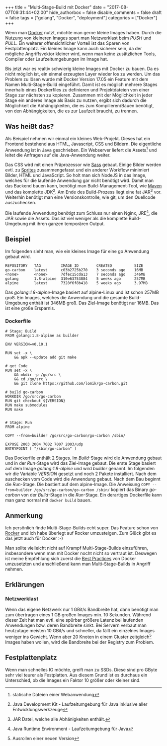 +++
title = "Multi-Stage-Build mit Docker"
date = "2017-08-07T09:31:44+02:00"
hide_authorbox = false
disable_comments = false
draft = false
tags = ["golang", "Docker", "deployment"]
categories = ["Docker"]
+++

Wenn man [Docker] nutzt, möchte man gerne kleine Images haben. Durch die Nutzung
von kleineren Images spart man Netzwerklast beim *PUSH* und *PULL*. Ein weiterer
offensichtlicher Vorteil ist das Sparen von Festplattenplatz. Ein kleines Image
kann auch sicherer sein, da der mögliche Angriffsvektor kleiner wird, wenn man keine
zusätzlichen Tools, Compiler oder Laufzeitumgebungen im Image hat.


Bis jetzt war es realtiv schwierig kleine Images mit Docker zu bauen. Da es nicht
möglich ist, ein einmal erzeugten Layer wieder los zu werden. Um das Problem zu
lösen wurde mit Docker Version 17.05 ein Feature mit dem Namen Multi-Stage-Build
eingeführt. Damit ist es möglich mehrere Stages innerhalb eines Dockerfiles zu 
definieren und Projektdateien von einer Stage zur nächsten zu kopieren. Zusammen 
mit der Möglichkeit in jeder Stage ein anderes Image als Basis zu nutzen, ergibt
sich dadurch die Möglichkeit die Abhängigkeiten, die es zum Kompilieren/Bauen
benötigt, von den Abhängigkeiten, die es zur Laufzeit braucht, zu trennen.


## Was heißt das?

Als Beispiel nehmen wir einmal ein kleines Web-Projekt. Dieses hat ein Frontend
bestehend aus HTML, Javascript, CSS und Bildern. Die eigentliche Anwendung ist
in Java geschrieben. Ein Webserver liefert die Assets[^1] und leitet die Anfragen
auf die Java-Anwendung weiter.

Das CSS wird mit einen Präprozessor wie [Sass] gebaut. Einige Bilder
werden evtl. zu [Sprites] zusammengefasst und ein anderer Workflow minimiert
Bilder, HTML und JavaScript. So holt man sich NodeJS in das Image, welches
für die laufende Anwendung gar nicht benötigt wird.
Damit man das Backend bauen kann, benötigt man Build-Management-Tool, wie [Maven]
und das komplette JDK[^2]. Am Ende des Build-Prozess liegt eine fat JAR[^3] vor.
Weiterhin benötigt man eine Versionskontrolle, wie git, um den Quellcode
auszuchecken.

Die laufende Anwendung benötigt zum Schluss nur einen Nginx, JRE[^4], die JAR sowie
die Assets. Das ist viel weniger als die komplette Build-Umgebung mit ihren ganzen
temporären Output.


## Beispiel

Im folgenden sieht man, wie ein kleines Image für eine go Anwendung gebaut wird. 

```
REPOSITORY   TAG         IMAGE ID        CREATED          SIZE
go-carbon    latest      c03b2725b270    3 seconds ago    16MB
<none>       <none>      7dfec15cda13    7 seconds ago    346MB
golang       1.8-alpine  310e63753884    5 weeks ago      257MB
alpine       latest      7328f6f8b418    5 weeks ago      3.97MB
```

Das *golang:1.8-alpine*-Image basiert auf alpine-Linux und ist schon 257MB groß. Ein 
Images, welches die Anwendung und die gesamte Build-Umgebung enthält ist 346MB groß.
Das Ziel-Image benötigt nur 16MB. Das ist eine große Ersparnis.


### Dockerfile
```
# Stage: Build
FROM golang:1.8-alpine as builder

ENV VERSION=v0.10.1

RUN set -x \
    && apk --update add git make

# get Code
RUN set -x \
    && mkdir -p /go/src \
    && cd /go/src \
    && git clone https://github.com/lomik/go-carbon.git

# build go-carbon
WORKDIR /go/src/go-carbon
RUN git checkout ${VERSION}
RUN make submodules
RUN make


# Stage: Run
FROM alpine

COPY --from=builder /go/src/go-carbon/go-carbon /sbin/

EXPOSE 2003 2004 7002 7007 2003/udp
ENTRYPOINT [ "/sbin/go-carbon" ]
```

Das Dockerfile enthält 2 Stages. Im *Build*-Stage wird die Anwendung gebaut und in der
*Run*-Stage wird das Ziel-Image gebaut. Die erste Stage basiert auf dem Image 
*golang:1.8-alpine* und wird *builder* genannt. Im folgenden wir die Variable *VERSION*
gesetzt und noch 2 Pakete installiert. Nach dem auschecken vom Code wird die Anwendung
gebaut. Nach dem Bau beginnt die *Run*-Stage. Die bastiert auf dem alpine-Image. Die
Anweisung `COPY --from=builder /go/src/go-carbon/go-carbon /sbin/` kopiert das Binary
*go-carbon* von der *Build*-Stage in die *Run*-Stage. Ein derartiges Dockerfile kann man
ganz normal mit `docker build` bauen.


## Anmerkung

Ich persönlich finde Multi-Stage-Builds echt super. Das Feature schon von [Rocker] und ich
habe überlegt auf Rocker umzusteigen. Zum Glück gibt es das jetzt auch für Docker :-)

Man sollte vielleicht nicht auf Krampf Multi-Stage-Builds einzuführen, insbesondere wenn
man mit Docker nocht nicht so vertraut ist. Deswegen ist meine Empfehlung sich zuerst die
[Best Practices] von Docker umzusetzten und anschließend kann man Multi-Stage-Builds in
Angriff nehmen.


## Erklärungen

### Netzwerklast

Wenn das eigene Netzwerk nur 1 GBit/s Bandbreite hat, dann benötigt man zum übertragen
eines 1 GB großen Images min. 10 Sekunden. Während dieser Zeit hat man evtl. eine
spürbar größere Latenz bei laufenden Anwendungen bzw. deren Bandbreite sinkt. Bei
Servern verbaut man heutzutage meisten 10 GBit/s und schneller, da fällt ein einzelnes
Images weniger ins Gewicht. Wenn aber 20 Knoten in einem Cluster zeitgleich[^5] Images
haben wollen, wird die Bandbreite bei der Registry zum Problem. 

## Festplattenplatz

Wenn man schnelles IO möchte, greift man zu SSDs. Diese sind pro GByte sehr viel teurer
als Festplatten. Aus diesem Grund ist es durchaus ein Unterschied, ob die Images ein
Faktor 10 größer oder kleiner sind.


[Best Practices]: https://docs.docker.com/engine/userguide/eng-image/dockerfile_best-practices/
[Docker]: https://www.docker.com/what-docker
[Rocker]: https://github.com/grammarly/rocker
[Sprites]: https://de.wikipedia.org/wiki/CSS-Sprites
[Maven]: https://maven.apache.org/
[Sass]: http://sass-lang.com/
[^1]: statische Dateien einer Webanwendung
[^2]: Java Development Kit - Laufzeitumgebung für Java inklusive aller Entwicklungswerkzeuge
[^3]: JAR Datei, welche alle Abhänigkeiten enthält.
[^4]: Java Runtime Environment - Laufzeitumgebung für Java
[^5]: Ausrollen einer neuen Version